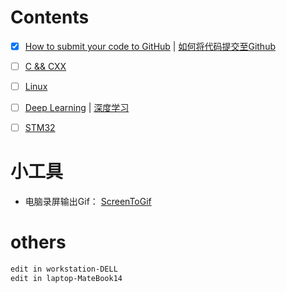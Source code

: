# Contents

- [x] [How to submit your code to GitHub](git/git.md) | [如何将代码提交至Github](git/git_cn.md)
- [ ] [C && CXX]()
- [ ] [Linux]()
- [ ] [Deep Learning](deepLearning/deepLearning.md) | [深度学习](deepLearning/deepLearning_cn.md)
- [ ] [STM32](stm32/stm32.md)



# 小工具

- 电脑录屏输出Gif： [ScreenToGif](https://www.screentogif.com/)


# others
```bash
edit in workstation-DELL
edit in laptop-MateBook14
```